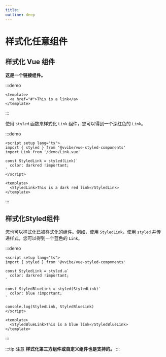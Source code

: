 ```yaml
---
title:
outline: deep
---
```


# 样式化任意组件

## 样式化 Vue 组件

**这是一个链接组件。**

:::demo

```vue
<template>
  <a href="#">This is a link</a>
</template>
```

:::

使用 `styled` 函数来样式化 `Link` 组件，您可以得到一个深红色的 `Link`。

:::demo

```vue
<script setup lang="ts">
import { styled } from '@vvibe/vue-styled-components'
import Link from '/demo/Link.vue'

const StyledLink = styled(Link)`
  color: darkred !important;
`
</script>

<template>
  <StyledLink>This is a dark red link</StyledLink>
</template>
```

:::

## 样式化Styled组件

您也可以样式化已被样式化的组件。例如，使用 `StyledLink`，使用 `styled` 并传递样式，您可以得到一个蓝色的 `Link`。

:::demo

```vue
<script setup lang="ts">
import { styled } from '@vvibe/vue-styled-components'

const StyledLink = styled.a`
  color: darkred !important;
`

const StyledBlueLink = styled(StyledLink)`
  color: blue !important;
`

console.log(StyledLink, StyledBlueLink)
</script>

<template>
  <StyledBlueLink>This is a blue link</StyledBlueLink>
</template>
```

:::

:::tip 注意
**样式化第三方组件或自定义组件也是支持的。**
:::
